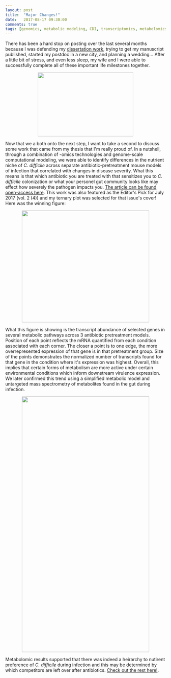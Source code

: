 ```yaml
---
layout: post
title:  "Major Changes!"
date:   2017-08-17 09:30:00
comments: true
tags: [genomics, metabolic modeling, CDI, transcriptomics, metabolomics]
---
```


There has been a hard stop on posting over the last several months because I was defending my [dissertation work](https://deepblue.lib.umich.edu/bitstream/handle/2027.42/138521/mljenior_1.pdf?sequence=1&isAllowed=y), trying to get my manuscript published, started my postdoc in a new city, and planning a wedding... After a little bit of stress, and even less sleep, my wife and I were able to successfully complete all of these important life milestones together. 

<div style="text-align:center"><img src ="http://mjenior.github.io/images/wedding.jpg" width="300" height="200" /></div>

Now that we a both onto the next step, I want to take a second to discuss some work that came from my thesis that I'm really proud of. In a nutshell, through a combination of -omics technologies and genome-scale computational modeling, we were able to identify differences in the nutrient niche of *C. difficile* across separate antibiotic-pretreatment mouse models of infection that correlated with changes in disease severity. What this means is that which antibiotic you are treated with that sensitizes you to *C. difficile* colonization or what your personel gut community looks like may effect how severely the pathogen impacts you. [The article can be found open-access here](http://msystems.asm.org/content/2/4/e00063-17). This work was also featured as the Editor's Pick for July 2017 (vol. 2 (4)) and my ternary plot was selected for that issue's cover! Here was the winning figure: 

<div style="text-align:center"><img src ="http://mjenior.github.io/images/triplot.jpg" width="400" height="350" /></div>

What this figure is showing is the transcript abundance of selected genes in several metabolic pathways across 3 antibiotic pretreatment models. Position of each point reflects the mRNA quantified from each condition associated with each corner. The closer a point is to one edge, the more overrepresented expression of that gene is in that pretreatment group. Size of the points demonstrates the normalized number of transcripts found for that gene in the condition where it's expression was highest. Overall, this implies that certain forms of metabolism are more active under certain environmental conditions which inform downstream virulence expression. We later confirmed this trend using a simplified metabolic model and untargeted mass spectrometry of metabolites found in the gut during infection.

<div style="text-align:center"><img src ="http://mjenior.github.io/images/metabolites.jpg" width="400" height="800" /></div>

Metabolomic results supported that there was indeed a heirarchy to nutirent preference of *C. difficile* during infection and this may be determined by which competitors are left over after antibiotics. [Check out the rest here!](http://msystems.asm.org/content/2/4/e00063-17).
